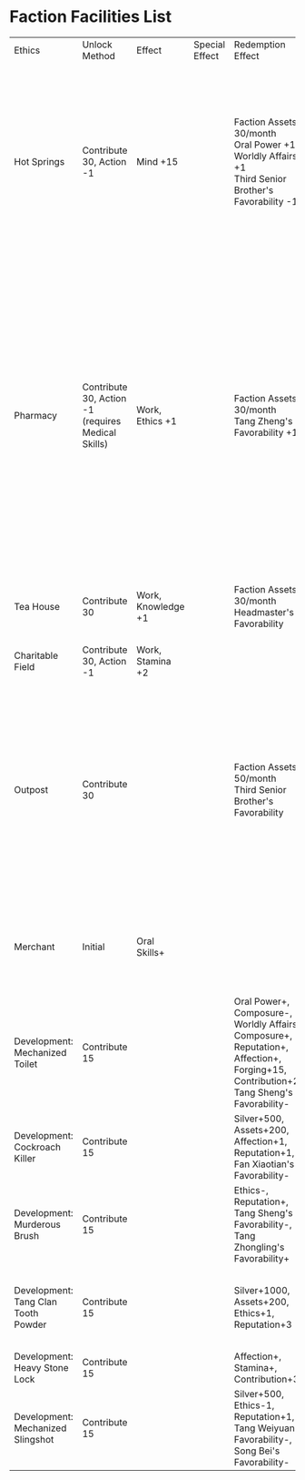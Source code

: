 # Faction Facilities List

<table>
    <tr>
        <td>Ethics</td>
        <td>Unlock Method</td>
        <td>Effect</td>
        <td>Special Effect</td>
        <td>Redemption Effect</td>
        <td>Redemption Cost</td>
        <td>Remarks</td>
    </tr>
    <tr>
        <td>Hot Springs</td>
        <td>Contribute 30, Action -1</td>
        <td>Mind +15</td>
        <td></td>
        <td>Faction Assets 30/month<br>Oral Power +1, Worldly Affairs +1<br>Third Senior Brother's Favorability -1</td>
        <td>Faction Assets -100</td>
        <td>Will have two life and death registers<br>Convince Third Senior Brother without reducing favorability, record shows being straightforward, morally upright, composed, with an Oral Power of 31, reason to be confirmed</td>
    </tr>
    <tr>
        <td>Pharmacy</td>
        <td>Contribute 30, Action -1 (requires Medical Skills)</td>
        <td>Work, Ethics +1</td>
        <td></td>
        <td>Faction Assets 30/month<br>Tang Zheng's Favorability +1</td>
        <td>Faction Assets -200</td>
        <td>Redeeming the pharmacy will increase Second Senior Brother's favorability<br>Low consumption of Mind, occasional income, alchemy points, Second Senior Brother's favorability, additional ways to increase Ethics<br>May trigger the sale of the "Tang Clan Medical Encyclopedia" (mid-October of the second year), to be confirmed</td>
    </tr>
    <tr>
        <td>Tea House</td>
        <td>Contribute 30</td>
        <td>Work, Knowledge +1</td>
        <td></td>
        <td>Faction Assets 30/month<br>Headmaster's Favorability</td>
        <td>Faction Assets -100</td>
        <td>Easily triggers a martial arts event, be cautious when dealing with other factions</td>
    </tr>
    <tr>
        <td>Charitable Field</td>
        <td>Contribute 30, Action -1</td>
        <td>Work, Stamina +2</td>
        <td></td>
        <td></td>
        <td>Faction Assets -300</td>
        <td></td>
    </tr>
    <tr>
        <td>Outpost</td>
        <td>Contribute 30</td>
        <td></td>
        <td></td>
        <td>Faction Assets 50/month<br>Third Senior Brother's Favorability</td>
        <td>Faction Assets -200</td>
        <td>An important facility involving the favorability and events of characters such as Long Xiang, Ye Family, Shangguan, Beggar Gang, and Fu Yun, although it will trigger Chao He's entry, still recommended<br>Mind -12, Page Dedication +12</td>
    </tr>
    <tr>
        <td>Merchant</td>
        <td>Initial</td>
        <td>Oral Skills+</td>
        <td></td>
        <td></td>
        <td></td>
        <td>Requires 2 action points (1 for leaving, 1 for trading)<br>It's best to have at least 2500, worst case 3000</td>
    </tr>
    <tr>
        <td>Development: Mechanized Toilet</td>
        <td>Contribute 15</td>
        <td></td>
        <td></td>
        <td>Oral Power+, Composure-, Worldly Affairs+, Composure+, Reputation+, Affection+, Forging+15, Contribution+20, Tang Sheng's Favorability-</td>
        <td></td>
        <td>Mind -100 only when being a morally corrupt person<br></td>
    </tr>
    <tr>
        <td>Development: Cockroach Killer</td>
        <td>Contribute 15</td>
        <td></td>
        <td></td>
        <td>Silver+500,<br>Assets+200,<br>Affection+1, Reputation+1,<br>Fan Xiaotian's Favorability-</td>
        <td></td>
        <td>Also known as the "Thief Oil Granny's Three-Family Killing Drug"</td>
    </tr>
    <tr>
        <td>Development: Murderous Brush</td>
        <td>Contribute 15</td>
        <td></td>
        <td></td>
        <td>Ethics-, Reputation+, Tang Sheng's Favorability-, Tang Zhongling's Favorability+</td>
        <td></td>
        <td></td>
    </tr>
    <tr>
        <td>Development: Tang Clan Tooth Powder</td>
        <td>Contribute 15</td>
        <td></td>
        <td></td>
        <td>Silver+1000, Assets+200, Ethics+1, Reputation+3</td>
        <td></td>
        <td>After unlocking Shangguan Ying, Silver+2000, Shangguan Ying's Favorability+1</td>
    </tr>
    <tr>
        <td>Development: Heavy Stone Lock</td>
        <td>Contribute 15</td>
        <td></td>
        <td></td>
        <td>Affection+, Stamina+, Contribution+30</td>
        <td></td>
        <td></td>
    </tr>
    <tr>
        <td>Development: Mechanized Slingshot</td>
        <td>Contribute 15</td>
        <td></td>
        <td></td>
        <td>Silver+500,<br>Ethics-1, Reputation+1,<br>Tang Weiyuan's Favorability-,<br>Song Bei's Favorability-</td>
        <td></td>
        <td></td>
    </tr>
</table>
